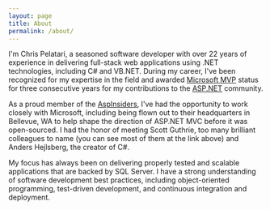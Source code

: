 ```yaml
---
layout: page
title: About
permalink: /about/
---
```


I'm Chris Pelatari, a seasoned software developer with over 22 years of experience in delivering full-stack web applications using .NET technologies, including C# and VB.NET. During my career, I've been recognized for my expertise in the field and awarded [Microsoft MVP](https://mvp.microsoft.com) status for three consecutive years for my contributions to the [ASP.NET](https://asp.net) community.

As a proud member of the [AspInsiders](https://aspinsiders.com), I've had the opportunity to work closely with Microsoft, including being flown out to their headquarters in Bellevue, WA to help shape the direction of ASP.NET MVC before it was open-sourced. I had the honor of meeting Scott Guthrie, too many brilliant colleagues to name (you can see most of them at the link above) and Anders Hejlsberg, the creator of C#.

My focus has always been on delivering properly tested and scalable applications that are backed by SQL Server. I have a strong understanding of software development best practices, including object-oriented programming, test-driven development, and continuous integration and deployment.